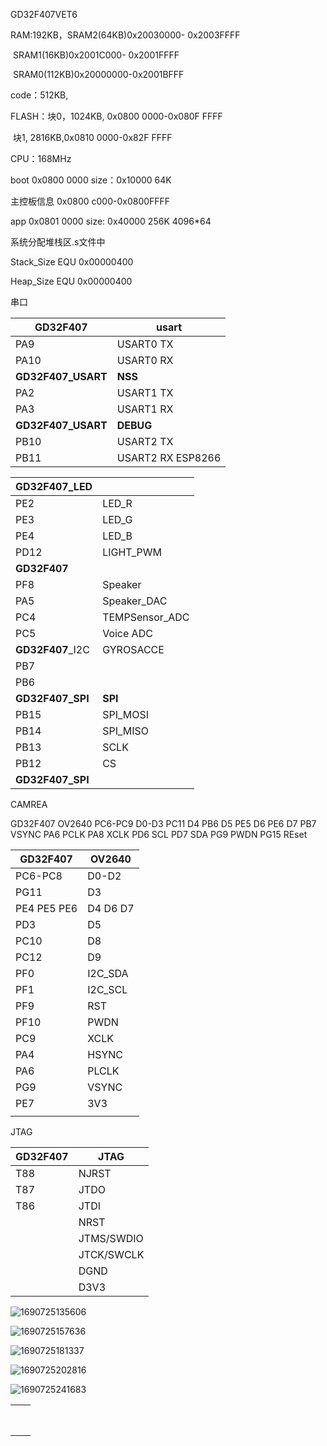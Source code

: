 GD32F407VET6

RAM:192KB，SRAM2(64KB)0x20030000- 0x2003FFFF

​						SRAM1(16KB)0x2001C000- 0x2001FFFF

​						SRAM0(112KB)0x20000000-0x2001BFFF

code：512KB, 

FLASH：块0，1024KB, 0x0800 0000-0x080F FFFF

​				块1, 2816KB,0x0810 0000-0x82F FFFF

CPU：168MHz



boot   0x0800 0000    size：0x10000    64K

主控板信息 0x0800 c000-0x0800FFFF

app    0x0801 0000	size:  0x40000      256K  4096*64



系统分配堆栈区.s文件中

Stack_Size      EQU     0x00000400

Heap_Size       EQU     0x00000400



串口

| GD32F407           | usart               |
| ------------------ | ------------------- |
| PA9                | USART0 TX           |
| PA10               | USART0 RX           |
| **GD32F407_USART** | **NSS**             |
| PA2                | USART1 TX           |
| PA3                | USART1 RX           |
| **GD32F407_USART** | **DEBUG**           |
| PB10               | USART2 TX           |
| PB11               | USART2 RX   ESP8266 |



| **GD32F407_LED** |                |
| ---------------- | -------------- |
| PE2              | LED_R          |
| PE3              | LED_G          |
| PE4              | LED_B          |
| PD12             | LIGHT_PWM      |
| **GD32F407**     |                |
| PF8              | Speaker        |
| PA5              | Speaker_DAC    |
| PC4              | TEMPSensor_ADC |
| PC5              | Voice ADC      |
| **GD32F407**_I2C | GYROSACCE      |
| PB7              |                |
| PB6              |                |
| **GD32F407_SPI** | **SPI**        |
| PB15             | SPI_MOSI       |
| PB14             | SPI_MISO       |
| PB13             | SCLK           |
| PB12             | CS             |
| **GD32F407_SPI** |                |

CAMREA

GD32F407  OV2640  PC6-PC9  D0-D3  PC11  D4  PB6  D5  PE5  D6  PE6  D7  PB7  VSYNC  PA6  PCLK  PA8  XCLK  PD6  SCL  PD7  SDA  PG9  PWDN  PG15  REset

| GD32F407    | OV2640   |
| ----------- | -------- |
| PC6-PC8     | D0-D2    |
| PG11        | D3       |
| PE4 PE5 PE6 | D4 D6 D7 |
| PD3         | D5       |
| PC10        | D8       |
| PC12        | D9       |
| PF0         | I2C_SDA  |
| PF1         | I2C_SCL  |
| PF9         | RST      |
| PF10        | PWDN     |
| PC9         | XCLK     |
| PA4         | HSYNC    |
| PA6         | PLCLK    |
| PG9         | VSYNC    |
| PE7         | 3V3      |
|             |          |

JTAG

| GD32F407 | JTAG       |
| -------- | ---------- |
| T88      | NJRST      |
| T87      | JTDO       |
| T86      | JTDI       |
|          | NRST       |
|          | JTMS/SWDIO |
|          | JTCK/SWCLK |
|          | DGND       |
|          | D3V3       |

![1690725135606](C:\Users\74558\AppData\Roaming\Typora\typora-user-images\1690725135606.png)

![1690725157636](C:\Users\74558\AppData\Roaming\Typora\typora-user-images\1690725157636.png)



![1690725181337](C:\Users\74558\AppData\Roaming\Typora\typora-user-images\1690725181337.png)

![1690725202816](C:\Users\74558\AppData\Roaming\Typora\typora-user-images\1690725202816.png)

![1690725241683](C:\Users\74558\AppData\Roaming\Typora\typora-user-images\1690725241683.png)





|      |      |
| ---- | ---- |
|      |      |
|      |      |
|      |      |
|      |      |
|      |      |
|      |      |
|      |      |
|      |      |